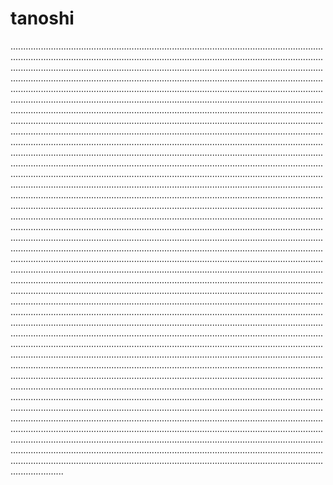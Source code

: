 # tanoshi

.....................................................................................................................................................................................................................................................................................................................................................................................................................................................................................................................................................................................................................................................................................................................................................................................................................................................................................................................................................................................................................................................................................................................................................................................................................................................................................................................................................................................................................................................................................................................................................................................................................................................................................................................................................................................................................................................................................................................................................................................................................................................................................................................................................................................................................................................................................................................................................................................................................................................................................................................................................................................................................................................................................................................................................................................................................................................................................................................................................................................................................................................................................................................................................................................................................................................................................................................................................................................................................................................................................................................................................................................................................................................................................................................................................................................................................................................................................................................................................................................................................................................................................................................................................................................................................................................................................................................................................................................................................................................................................................................................................................................................................................................................................................................................................................................................................................................................................................................................................................................................................................................................................................................................................................................